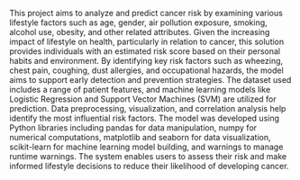 This project aims to analyze and predict cancer risk by examining various lifestyle factors such as age, gender, air pollution exposure, smoking, alcohol use, obesity, and other related attributes. Given the increasing impact of lifestyle on health, particularly in relation to cancer, this solution provides individuals with an estimated risk score based on their personal habits and environment. By identifying key risk factors such as wheezing, chest pain, coughing, dust allergies, and occupational hazards, the model aims to support early detection and prevention strategies. The dataset used includes a range of patient features, and machine learning models like Logistic Regression and Support Vector Machines (SVM) are utilized for prediction. Data preprocessing, visualization, and correlation analysis help identify the most influential risk factors. The model was developed using Python libraries including pandas for data manipulation, numpy for numerical computations, matplotlib and seaborn for data visualization, scikit-learn for machine learning model building, and warnings to manage runtime warnings. The system enables users to assess their risk and make informed lifestyle decisions to reduce their likelihood of developing cancer.
